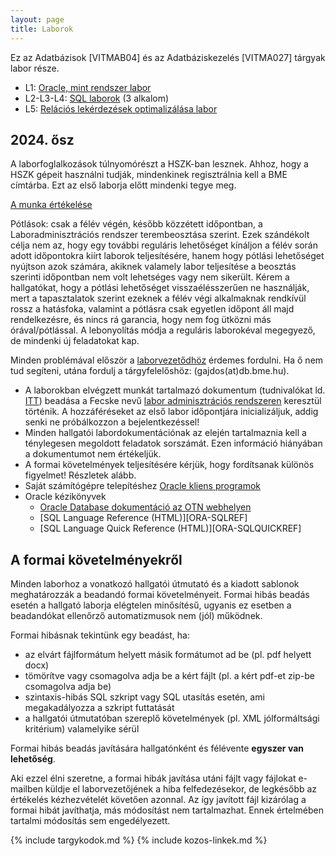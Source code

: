 ```yaml
---
layout: page
title: Laborok
---
```


Ez az Adatbázisok [VITMAB04] és az Adatbáziskezelés [VITMA027] tárgyak labor része.

- L1: [Oracle, mint rendszer labor](oracle1-labor/)
- L2-L3-L4: [SQL laborok](sql123-labor/) (3 alkalom)
- L5: [Relációs lekérdezések optimalizálása labor](optimalizalas-labor/)

## 2024. ősz

A laborfoglalkozások túlnyomórészt a HSZK-ban lesznek. Ahhoz, hogy a HSZK gépeit használni tudják, mindenkinek regisztrálnia kell a BME címtárba. Ezt az első laborja előtt mindenki tegye meg.

[A munka értékelése](files/laborok_ertekelese.pdf)

Pótlások: csak a félév végén, később közzétett időpontban, a Laboradminisztrációs rendszer terembeosztása szerint.
Ezek szándékolt célja nem az, hogy egy további reguláris lehetőséget kínáljon a félév során adott időpontokra kiírt laborok teljesítésére, hanem hogy pótlási lehetőséget nyújtson azok számára, akiknek valamely labor teljesítése a beosztás szerinti időpontban nem volt lehetséges vagy nem sikerült. Kérem a hallgatókat, hogy a pótlási lehetőséget visszaélésszerűen ne használják, mert a tapasztalatok szerint ezeknek a félév végi alkalmaknak rendkívül rossz a hatásfoka, valamint a pótlásra csak egyetlen időpont áll majd rendelkezésre, és nincs rá garancia, hogy nem fog ütközni más órával/pótlással. A lebonyolítás módja a reguláris laborokéval megegyező, de mindenki új feladatokat kap.

Minden problémával először a [laborvezetődhöz](laborvezetok.md) érdemes fordulni. Ha ő nem tud segíteni, utána fordulj a tárgyfelelőshöz: (gajdos(at)db.bme.hu).

- A laborokban elvégzett munkát tartalmazó dokumentum (tudnivalókat ld. [ITT](https://www.db.bme.hu/jegyzokonyv/tudnivalok/)) beadása a Fecske nevű [labor adminisztrációs rendszeren](https://fecske.db.bme.hu) keresztül történik. A hozzáféréseket az első labor időpontjára inicializáljuk, addig senki ne próbálkozzon a bejelentkezéssel!
- Minden hallgatói labordokumentációnak az elején tartalmaznia kell a ténylegesen megoldott feladatok sorszámát. Ezen információ hiányában a dokumentumot nem értékeljük.
- A formai követelmények teljesítésére kérjük, hogy fordítsanak különös figyelmet! Részletek alább.
- Saját számítógépre telepítéshez [Oracle kliens programok](programok-oracle)
- Oracle kézikönyvek
    - [Oracle Database dokumentáció az OTN webhelyen](http://docs.oracle.com/en/database/database.html)
    - [SQL Language Reference (HTML)][ORA-SQLREF]
    - [SQL Language Quick Reference (HTML)][ORA-SQLQUICKREF]

## A formai követelményekről

Minden laborhoz a vonatkozó hallgatói útmutató és a kiadott sablonok meghatározzák a beadandó formai követelményeit. Formai hibás beadás esetén a hallgató laborja elégtelen minősítésű, ugyanis ez esetben a beadandókat ellenőrző automatizmusok nem (jól) működnek.

Formai hibásnak tekintünk egy beadást, ha:
 - az elvárt fájlformátum helyett másik formátumot ad be (pl. pdf helyett docx)
 - tömörítve vagy csomagolva adja be a kért fájlt (pl. a kért pdf-et zip-be csomagolva adja be)
 - szintaxis-hibás SQL szkript vagy SQL utasítás esetén, ami megakadályozza a szkript futtatását
 - a hallgatói útmutatóban szereplő követelmények (pl. XML jólformáltsági kritérium) valamelyike sérül

Formai hibás beadás javítására hallgatónként és félévente **egyszer van lehetőség**.

Aki ezzel élni szeretne, a formai hibák javítása utáni fájlt vagy fájlokat e-mailben küldje el laborvezetőjének a hiba felfedezésekor, de legkésőbb az értékelés kézhezvételét követően azonnal.
Az így javított fájl kizárólag a formai hibát javíthatja, más módosítást nem tartalmazhat. Ennek értelmében tartalmi módosítás sem engedélyezett.


{% include targykodok.md %}
{% include kozos-linkek.md %}
